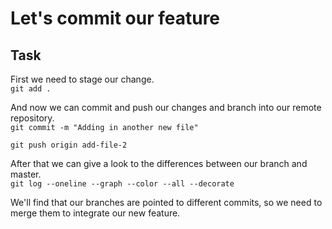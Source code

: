 # Let's commit our feature

## Task

First we need to stage our change.  
`git add .`

And now we can commit and push our changes and branch into our remote repository.  
`git commit -m "Adding in another new file"`  

`git push origin add-file-2`  

After that we can give a look to the differences between our branch and master.  
`git log --oneline --graph --color --all --decorate`  

We'll find that our branches are pointed to different commits, so we need to merge them to integrate our new feature.
